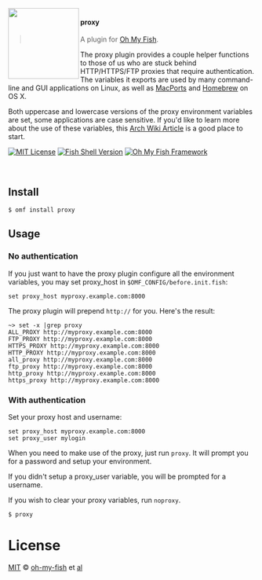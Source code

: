 <img src="https://cdn.rawgit.com/oh-my-fish/oh-my-fish/e4f1c2e0219a17e2c748b824004c8d0b38055c16/docs/logo.svg" align="left" width="144px" height="144px"/>

#### proxy
> A plugin for [Oh My Fish][omf-link].

The proxy plugin provides a couple helper functions to those of us who are
stuck behind HTTP/HTTPS/FTP proxies that require authentication.  The variables
it exports are used by many command-line and GUI applications on Linux, as well
as [MacPorts][macports] and [Homebrew][homebrew] on OS X.

Both uppercase and lowercase versions of the proxy environment variables are
set, some applications are case sensitive.  If you'd like to learn more about
the use of these variables, this [Arch Wiki Article][archwiki-article] is a
good place to start.

[macports]:         http://www.macports.org/
[homebrew]:         http://brew.sh/
[archwiki-article]: https://wiki.archlinux.org/index.php/proxy_settings

[![MIT License](https://img.shields.io/badge/license-MIT-007EC7.svg?style=flat-square)](/LICENSE)
[![Fish Shell Version](https://img.shields.io/badge/fish-v2.2.0-007EC7.svg?style=flat-square)](http://fishshell.com)
[![Oh My Fish Framework](https://img.shields.io/badge/Oh%20My%20Fish-Framework-007EC7.svg?style=flat-square)](https://www.github.com/oh-my-fish/oh-my-fish)

<br/>

## Install

```fish
$ omf install proxy
```


## Usage

### No authentication

If you just want to have the proxy plugin configure all the environment
variables, you may set proxy_host in `$OMF_CONFIG/before.init.fish`:

```fish
set proxy_host myproxy.example.com:8000
```

The proxy plugin will prepend `http://` for you.  Here's the result:

    ~> set -x |grep proxy
    ALL_PROXY http://myproxy.example.com:8000
    FTP_PROXY http://myproxy.example.com:8000
    HTTPS_PROXY http://myproxy.example.com:8000
    HTTP_PROXY http://myproxy.example.com:8000
    all_proxy http://myproxy.example.com:8000
    ftp_proxy http://myproxy.example.com:8000
    http_proxy http://myproxy.example.com:8000
    https_proxy http://myproxy.example.com:8000

### With authentication

Set your proxy host and username:

```fish
set proxy_host myproxy.example.com:8000
set proxy_user mylogin
```

When you need to make use of the proxy, just run `proxy`.  It will prompt you
for a password and setup your environment.

If you didn't setup a proxy_user variable, you will be prompted for a username.

If you wish to clear your proxy variables, run `noproxy`.

```fish
$ proxy
```

# License

[MIT][mit] © [oh-my-fish][author] et [al][contributors]

[mit]:            http://opensource.org/licenses/MIT
[author]:         http://github.com/oh-my-fish
[contributors]:   https://github.com/oh-my-fish/plugin-proxy/graphs/contributors
[omf-link]:       https://www.github.com/oh-my-fish/oh-my-fish

[license-badge]:  https://img.shields.io/badge/license-MIT-007EC7.svg?style=flat-square
